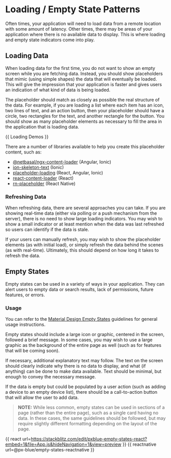 # Loading / Empty State Patterns
 
Often times, your application will need to load data from a remote location with some amount of latency. Other times, there may be areas of your application where there is no available data to display. This is where loading and empty state indicators come into play.
 
## Loading Data
When loading data for the first time, you do not want to show an empty screen while you are fetching data. Instead, you should show placeholders that mimic (using simple shapes) the data that will eventually be loaded. This will give the impression that your application is faster and gives users an indication of what kind of data is being loaded.
 
The placeholder should match as closely as possible the real structure of the data. For example, if you are loading a list where each item has an icon, two lines of text, and an action button, then your placeholder should have a circle, two rectangles for the text, and another rectangle for the button. You should show as many placeholder elements as necessary to fill the area in the application that is loading data.

{{ Loading Demos }}

There are a number of libraries available to help you create this placeholder content, such as:
- [@netbasal/ngx-content-loader](https://www.npmjs.com/package/@netbasal/ngx-content-loader) (Angular, Ionic)
- [ion-skeleton-text](https://ionicframework.com/docs/api/skeleton-text) (Ionic)
- [placeholder-loading](https://www.npmjs.com/package/placeholder-loading) (React, Angular, Ionic)
- [react-content-loader](https://www.npmjs.com/package/react-content-loader) (React)
- [rn-placeholder](https://www.npmjs.com/package/rn-placeholder) (React Native)

### Refreshing Data
When refreshing data, there are several approaches you can take. If you are showing real-time data (either via polling or a push mechanism from the server), there is no need to show large loading indicators. You may wish to show a small indicator or at least mention when the data was last refreshed so users can identify if the data is stale.
 
If your users can manually refresh, you may wish to show the placeholder elements (as with initial load), or simply refresh the data behind the scenes (as with real-time). Ultimately, this should depend on how long it takes to refresh the data.
 

## Empty States
Empty states can be used in a variety of ways in your application. They can alert users to empty data or search results, lack of permissions, future features, or errors. 
 
### Usage
You can refer to the [Material Design Empty States](https://material.io/design/communication/empty-states.html) guidelines for general usage instructions. 
 
Empty states should include a large icon or graphic, centered in the screen, followed a brief message. In some cases, you may wish to use a large graphic as the background of the entire page as well (such as for features that will be coming soon).
 
If necessary, additional explanatory text may follow. The text on the screen should clearly indicate why there is no data to display, and what (if anything) can be done to make data available. Text should be minimal, but enough to convey the necessary message.
 
If the data is empty but could be populated by a user action (such as adding a device to an empty device list), there should be a call-to-action button that will allow the user to add data.
 
> **NOTE:** While less common, empty states can be used in sections of a page (rather than the entire page), such as a single card having no data. In these cases, the same guidelines should be followed, but may require slightly different formatting depending on the layout of the page.

{{ react url=https://stackblitz.com/edit/pxblue-empty-states-react?embed=1&file=App.js&hideNavigation=1&view=preview }}
{{ reactnative url=@px-blue/empty-states-reactnative }}
